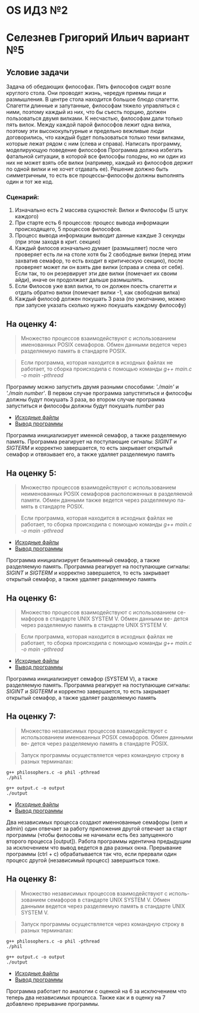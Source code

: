 # OS ИДЗ №2
# Селезнев Григорий Ильич вариант №5

## Условие задачи

Задача об обедающих философах. 
Пять философов сидят возле круглого стола. Они проводят жизнь, чередуя приемы пищи и размышления. В центре стола находится большое блюдо спагетти. Спагетти длинные и запутанные, философам тяжело управляться с ними, поэтому каждый из них, что бы съесть порцию, должен пользоваться двумя вилками. К несчастью, философам дали только пять вилок. Между каждой парой философов лежит одна вилка, поэтому эти высококультурные и предельно вежливые люди договорились, что каждый будет пользоваться только теми вилками, которые лежат рядом с ним (слева и справа). Написать программу, моделирующую поведение философов Программа должна избегать фатальной ситуации, в которой все философы голодны, но ни один из них не может взять обе вилки (например, каждый из философов держит по одной вилки и не хочет отдавать ее). Решение должно быть симметричным, то есть все процессы–философы должны выполнять один и тот же код.

### Сценарий:
1. Изначально есть 2 массива сущностей: Вилки и Философы (5 штук каждого)
2. При старте есть 6 процессов: процесс вывода информации происходящего, 5 процессов философов.
3. Процесс вывода информации выводит данные каждые 3 секунды (при этом заходя в крит. секцию)
4. Каждый филосов изначально думает (размышляет) после чего проверяет есть ли на столе хотя бы 2 свободные вилки (перед этим захватив семафор, то есть входит в критическую секцию), после проверяет может ли он взять две вилки (справа и слева от себя). Если так, то он резервирует эти две вилки (помечает их своим айди), иначе он продолжает дальше размышлять.
5. Если Филосов уже взял вилки, то он должен поесть спагетти и отдать обратно вилки (помечает вилки -1, как свободная вилка)
6. Каждый философ должен покушать 3 раза (по умолчанию, можно при запуске указать сколько нужно покушать каждому философу)

## На оценку 4:
> Множество процессов взаимодействуют с использованием именованных POSIX семафоров. Обмен данными ведется через разделяемую память в стандарте POSIX.

> Если программа, которая находится в исходных файлах не работает, то сборка происходила с помощью команды *g++ main.c -o main -pthread*

Программу можно запустить двумя разными способами: *'./main'* и *'./main number'*. В первом случае программа запустятиться и философы должны будут покушать 3 раза, во втором случае программа запуститься и философы должны будут покушать *number* раз

* [Исходные файлы](https://github.com/Grisha1232/OS_IDZ2/tree/main/4)
* [Вывод программы](https://github.com/Grisha1232/OS_IDZ2/blob/main/4/output_4.md)

Программа инициализирует именной семафор, а также разделяемую память. Программа реагирует на поступающие сигналы: *SIGINT* и *SIGTERM* и корректно завершается, то есть закрывает открытый семафор и отвязывает его, а также удаляет разделяемую память

## На оценку 5:
> Множество процессов взаимодействуют с использованием неименованных POSIX семафоров расположенных в разделяемой памяти. Обмен данными также ведется через разделяемую па- мять в стандарте POSIX.

> Если программа, которая находится в исходных файлах не работает, то сборка происходила с помощью команды *g++ main.c -o main -pthread*

* [Исходные файлы](https://github.com/Grisha1232/OS_IDZ2/tree/main/5)
* [Вывод программы](https://github.com/Grisha1232/OS_IDZ2/blob/main/5/output_5.md)

Программа инициализирует безымянный семафор, а также разделяемую память. Программа реагирует на поступающие сигналы: *SIGINT* и *SIGTERM* и корректно завершается, то есть закрывает открытый семафор, а также удаляет разделяемую память

## На оценку 6:
> Множество процессов взаимодействуют с использованием се- мафоров в стандарте UNIX SYSTEM V. Обмен данными ве- дется через разделяемую память в стандарте UNIX SYSTEM V.

> Если программа, которая находится в исходных файлах не работает, то сборка происходила с помощью команды *g++ main.c -o main -pthread*

* [Исходные файлы](https://github.com/Grisha1232/OS_IDZ2/tree/main/6)
* [Вывод программы](https://github.com/Grisha1232/OS_IDZ2/blob/main/6/output_6.md)

Программа инициализирует семафор (SYSTEM V), а также разделяемую память. Программа реагирует на поступающие сигналы: *SIGINT* и *SIGTERM* и корректно завершается, то есть закрывает открытый семафор, а также удаляет разделяемую память


## На оценку 7:
> Множество независимых процессов взаимодействуют с использованием именованных POSIX семафоров. Обмен данными ве- дется через разделяемую память в стандарте POSIX.

> Запуск программы осуществляется через командную строку в разных терминалах:
```
g++ philosophers.c -o phil -pthread
./phil
```
```
g++ output.c -o output
./output
```

* [Исходные файлы](https://github.com/Grisha1232/OS_IDZ2/tree/main/7)
* [Вывод программы](https://github.com/Grisha1232/OS_IDZ2/tree/main/7/output)

Два независимых процесса создают именнованные семафоры (sem и admin) один отвечает за работу приложения другой отвечает за старт программы (чтобы филосовы не начинали есть без запущенного второго процесса \[output]). Работа программы идентична предыдущим за исключением что вывод ведется в два разных окна. Прерывание программы (ctrl + c) обрабатывается так что, если прервали один процесс другой (независимый процесс) завершиться тоже.


## На оценку 8:
> Множество независимых процессов взаимодействуют с исполь- зованием семафоров в стандарте UNIX SYSTEM V. Обмен данными ведется через разделяемую память в стандарте UNIX SYSTEM V.

> Запуск программы осуществляется через командную строку в разных терминалах:
```
g++ philosophers.c -o phil -pthread
./phil
```
```
g++ output.c -o output
./output
```

* [Исходные файлы](https://github.com/Grisha1232/OS_IDZ2/tree/main/8)
* [Вывод программы](https://github.com/Grisha1232/OS_IDZ2/tree/main/8/output)

Программа работает по аналогии с оценкой на 6 за исключением что теперь два независимых процесса. Также как и в оценку на 7 добавлено прерывание программы.
